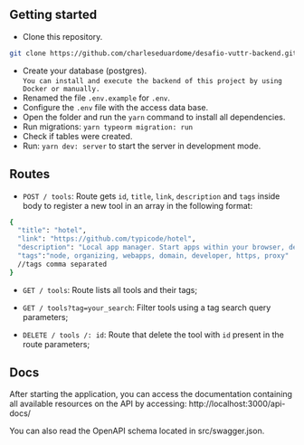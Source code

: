 ## Getting started

- Clone this repository.<br/>

```sh
git clone https://github.com/charleseduardome/desafio-vuttr-backend.git
```

- Create your database (postgres).<br/>
  `You can install and execute the backend of this project by using Docker or manually.`
- Renamed the file `.env.example` for `.env`.<br/>
- Configure the `.env` file with the access data base.<br/>
- Open the folder and run the `yarn` command to install all dependencies.<br/>
- Run migrations: `yarn typeorm migration: run`<br/>
- Check if tables were created.<br/>
- Run: `yarn dev: server` to start the server in development mode.

## Routes

- `POST / tools`: Route gets `id`, `title`, `link`, `description` and `tags` inside body to register a new tool in an array in the following format:

```sh
{
  "title": "hotel",
  "link": "https://github.com/typicode/hotel",
  "description": "Local app manager. Start apps within your browser, developer tool with local .localhost domain and https out of the box.",
  "tags":"node, organizing, webapps, domain, developer, https, proxy"
  //tags comma separated
}

```

- `GET / tools`: Route lists all tools and their tags;

- `GET / tools?tag=your_search`: Filter tools using a tag search query parameters;

- `DELETE / tools /: id`: Route that delete the tool with `id` present in the route parameters;

## Docs

After starting the application, you can access the documentation containing all available resources on the API by accessing: http://localhost:3000/api-docs/

You can also read the OpenAPI schema located in src/swagger.json.
